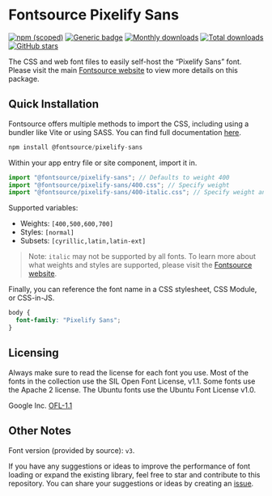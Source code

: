 # Fontsource Pixelify Sans

[![npm (scoped)](https://img.shields.io/npm/v/@fontsource/pixelify-sans?color=brightgreen)](https://www.npmjs.com/package/@fontsource/pixelify-sans) [![Generic badge](https://img.shields.io/badge/fontsource-passing-brightgreen)](https://github.com/fontsource/fontsource) [![Monthly downloads](https://badgen.net/npm/dm/@fontsource/pixelify-sans)](https://github.com/fontsource/fontsource) [![Total downloads](https://badgen.net/npm/dt/@fontsource/pixelify-sans)](https://github.com/fontsource/fontsource) [![GitHub stars](https://img.shields.io/github/stars/fontsource/fontsource.svg?style=social&label=Star)](https://github.com/fontsource/fontsource/stargazers)

The CSS and web font files to easily self-host the “Pixelify Sans” font. Please visit the main [Fontsource website](https://fontsource.org/fonts/pixelify-sans) to view more details on this package.

## Quick Installation

Fontsource offers multiple methods to import the CSS, including using a bundler like Vite or using SASS. You can find full documentation [here](https://fontsource.org/docs/getting-started/introduction).

```javascript
npm install @fontsource/pixelify-sans
```

Within your app entry file or site component, import it in.

```javascript
import "@fontsource/pixelify-sans"; // Defaults to weight 400
import "@fontsource/pixelify-sans/400.css"; // Specify weight
import "@fontsource/pixelify-sans/400-italic.css"; // Specify weight and style
```

Supported variables:
- Weights: `[400,500,600,700]`
- Styles: `[normal]`
- Subsets: `[cyrillic,latin,latin-ext]`

> Note: `italic` may not be supported by all fonts. To learn more about what weights and styles are supported, please visit the [Fontsource website](https://fontsource.org/fonts/pixelify-sans).

Finally, you can reference the font name in a CSS stylesheet, CSS Module, or CSS-in-JS.

```css
body {
  font-family: "Pixelify Sans";
}
```

## Licensing
Always make sure to read the license for each font you use. Most of the fonts in the collection use the SIL Open Font License, v1.1. Some fonts use the Apache 2 license. The Ubuntu fonts use the Ubuntu Font License v1.0.

Google Inc.
[OFL-1.1](http://scripts.sil.org/OFL)

## Other Notes
Font version (provided by source): `v3`.

If you have any suggestions or ideas to improve the performance of font loading or expand the existing library, feel free to star and contribute to this repository. You can share your suggestions or ideas by creating an [issue](https://github.com/fontsource/fontsource/issues).
